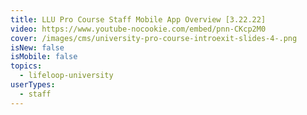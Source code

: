 ```yaml
---
title: LLU Pro Course Staff Mobile App Overview [3.22.22]
video: https://www.youtube-nocookie.com/embed/pnn-CKcp2M0
cover: /images/cms/university-pro-course-introexit-slides-4-.png
isNew: false
isMobile: false
topics:
  - lifeloop-university
userTypes:
  - staff
---
```

